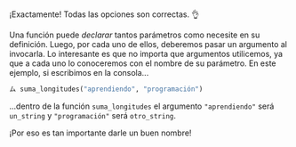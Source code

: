 ¡Exactamente! Todas las opciones son correctas. :ok_hand:

Una función puede _declarar_ tantos parámetros como necesite en su definición. Luego, por cada uno de ellos, deberemos pasar un argumento al invocarla. Lo interesante es que no importa que argumentos utilicemos, ya que a cada uno lo conoceremos con el nombre de su parámetro. En este ejemplo, si escribimos en la consola...

```python
ム suma_longitudes("aprendiendo", "programación")
```
...dentro de la función `suma_longitudes` el argumento `"aprendiendo"` será `un_string` y `"programación"` será `otro_string`.

¡Por eso es tan importante darle un buen nombre! 